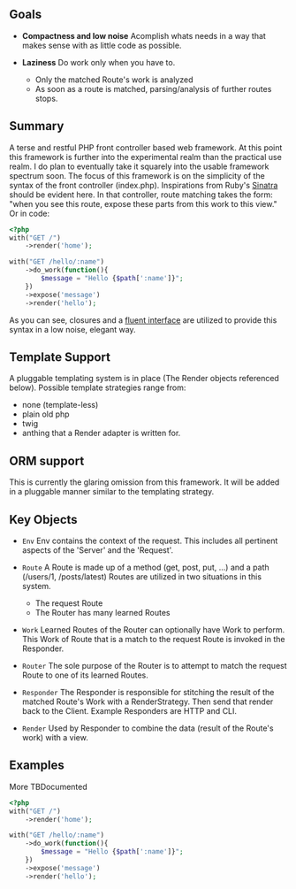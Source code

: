 ## Goals

* **Compactness and low noise**
Acomplish whats needs in a way that makes sense with as little code as possible.

* **Laziness**
Do work only when you have to.

  * Only the matched Route's work is analyzed
  * As soon as a route is matched, parsing/analysis of further routes stops.

## Summary
A terse and restful PHP front controller based web framework.
At this point this framework is further into the experimental realm than the practical use realm.  I do plan to eventually take it squarely into the usable framework spectrum soon.
The focus of this framework is on the simplicity of the syntax of the front controller (index.php).  Inspirations from Ruby's [Sinatra](http://www.sinatrarb.com/) should be evident here.
In that controller, route matching takes the form:
    "when you see this route, expose these parts from this work to this view."
Or in code:

``` php
<?php
with("GET /")
	->render('home');

with("GET /hello/:name")
	->do_work(function(){
		$message = "Hello {$path[':name']}";
	})
	->expose('message')
	->render('hello');
```

As you can see, closures and a [fluent interface](http://martinfowler.com/bliki/FluentInterface.html) are utilized to provide this syntax in a low noise, elegant way.

## Template Support 
A pluggable templating system is in place (The Render objects referenced below).
Possible template strategies range from:

* none (template-less)
* plain old php
* twig
* anthing that a Render adapter is written for.

## ORM support
This is currently the glaring omission from this framework.  It will be added in a pluggable manner similar to the templating strategy.

## Key Objects

* `Env`
Env contains the context of the request.  This includes all pertinent aspects of the 'Server' and the 'Request'. 

* `Route`
A Route is made up of a method (get, post, put, ...) and a path (/users/1, /posts/latest)
Routes are utilized in two situations in this system.

  * The request Route
  * The Router has many learned Routes

* `Work`
Learned Routes of the Router can optionally have Work to perform.  This Work of Route that is a
match to the request Route is invoked in the Responder.

* `Router`
The sole purpose of the Router is to attempt to match the request Route to one of its learned Routes.

* `Responder`
The Responder is responsible for stitching the result of the matched Route's Work with a RenderStrategy.  Then
send that render back to the Client.
Example Responders are HTTP and CLI.

* `Render`
Used by Responder to combine the data (result of the Route's work) with a view.

## Examples

More TBDocumented

``` php
<?php
with("GET /")
	->render('home');

with("GET /hello/:name")
	->do_work(function(){
		$message = "Hello {$path[':name']}";
	})
	->expose('message')
	->render('hello');
```